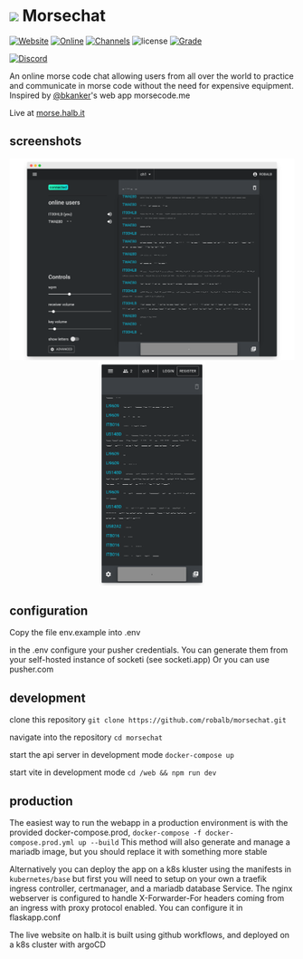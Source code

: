 # <img src="https://i.imgur.com/A8fVeyP.png" height="60"> Morsechat 

[![Website](https://img.shields.io/website?down_message=offline&up_message=up&url=https%3A%2F%2Fmorse.halb.it)](https://morse.halb.it)
[![Online](https://img.shields.io/badge/dynamic/json?label=online%20users&query=%24.online_users&url=https%3A%2F%2Fmorse.halb.it%2Fapi%2Fv1%2Fpublic_stats)](https://morse.halb.it)
[![Channels](https://img.shields.io/badge/dynamic/json?label=active%20channels&query=%24.active_channels&url=https%3A%2F%2Fmorse.halb.it%2Fapi%2Fv1%2Fpublic_stats)](https://morse.halb.it)
![license](https://img.shields.io/github/license/robalb/morsechat.svg)
[![Grade](https://img.shields.io/mozilla-observatory/grade/morse.halb.it?publish)](https://observatory.mozilla.org/analyze/morse.halb.it)

[![Discord](https://img.shields.io/discord/842882128555016212?label=Discord%20community)](https://discord.gg/JNwsmHuKwd)

An online morse code chat allowing users from all over the world to practice and communicate in morse code without the need for expensive equipment. Inspired by [@bkanker](https://twitter.com/bkanber)'s web app morsecode.me

Live at [morse.halb.it](https://morse.halb.it/)

## screenshots
<p align="center">
<img src="./docs/tablet_a.png" width="600px" height="auto" />
<img src="./docs/phone.png" width="190px" height="auto" />
</p>

<!--
w 600 200
h 500 400
-->

## configuration

Copy the file env.example into .env

in the .env configure your pusher credentials.
You can generate them from your self-hosted instance of socketi (see socketi.app)
Or you can use pusher.com

## development

clone this repository `git clone https://github.com/robalb/morsechat.git`

navigate into the repository `cd morsechat`

start the api server in development mode `docker-compose up`

start vite in development mode `cd /web && npm run dev`

## production

The easiest way to run the webapp in a production environment is with the provided docker-compose.prod,
`docker-compose -f docker-compose.prod.yml up --build`
This method will also generate and manage a mariadb image, but you should replace it with something more stable


Alternatively you can deploy the app on a k8s kluster using the manifests in `kubernetes/base` but first you will need to
setup on your own a traefik ingress controller, certmanager, and a mariadb database Service.
The nginx webserver is configured to handle X-Forwarder-For headers coming from an ingress with proxy protocol enabled.
You can configure it in flaskapp.conf

The live website on halb.it is built using github workflows, and deployed on a k8s cluster with argoCD

